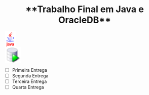 <h1 align="center"> **Trabalho Final em Java e OracleDB** </h1>
  <a href="">
    <img align="center" alt="Icon Java" height="50" src="https://github.com/Nicolaskn95/TrabalhoFinal_JAVA/blob/main/assets/java.GIF" />
  </a> <br/>
  <a href="">
    <img align="center" alt="Icon Java" height="50" src="https://github.com/Nicolaskn95/TrabalhoFinal_JAVA/blob/main/assets/icon.png" />
  </a>


- [ ] Primeira Entrega
- [ ] Segunda Entrega
- [ ] Terceira Entrega
- [ ] Quarta Entrega
